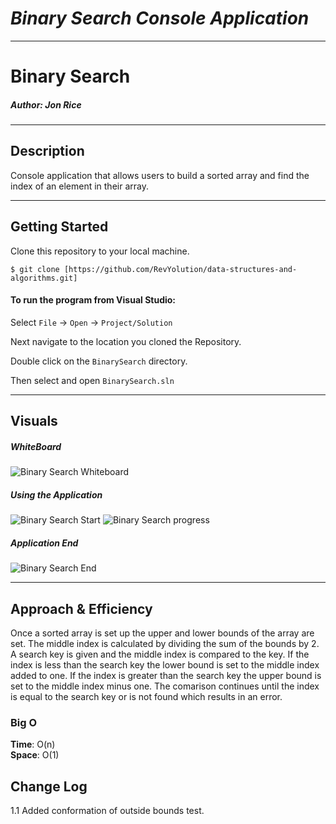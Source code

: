 # ***Binary Search Console Application***
------------------------------

# Binary Search
##### *Author: Jon Rice*

------------------------------

## Description
Console application that allows users to build a sorted array and find the index of an element in their array.

------------------------------

## Getting Started
Clone this repository to your local machine.
```
$ git clone [https://github.com/RevYolution/data-structures-and-algorithms.git]
```
#### To run the program from Visual Studio:
Select ```File``` -> ```Open``` -> ```Project/Solution```

Next navigate to the location you cloned the Repository.

Double click on the ```BinarySearch``` directory.

Then select and open ```BinarySearch.sln```

------------------------------

## Visuals


##### WhiteBoard
![Binary Search Whiteboard](https://user-images.githubusercontent.com/47017138/59447848-d7786000-8db8-11e9-892a-26cc26ee8dd2.jpg)
##### Using the Application
![Binary Search Start](https://user-images.githubusercontent.com/47017138/59569516-6d252100-903f-11e9-8e5e-25922c808891.PNG)
![Binary Search progress](https://user-images.githubusercontent.com/47017138/59569518-6f877b00-903f-11e9-86c9-a5f043877e22.PNG)
##### Application End
![Binary Search End](https://user-images.githubusercontent.com/47017138/59569519-71513e80-903f-11e9-80a9-1d622c19ad6a.PNG)

------------------------------
## Approach & Efficiency
Once a sorted array is set up the upper and lower bounds of the array are set. The middle index is calculated by dividing the sum of the bounds by 2. A search key is given and the middle index is compared to the key. If the index is less than the search key the lower bound is set to the middle index added to one. If the index is greater than the search key the upper bound is set to the middle index minus one. The comarison continues until the index is equal to the search key or is not found which results in an error.  

### Big O
**Time**: O(n)  
**Space**: O(1)

## Change Log
1.1 Added conformation of outside bounds test. 

